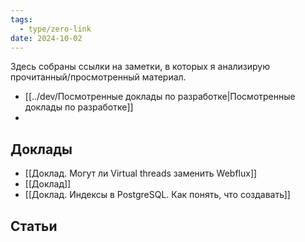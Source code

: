 ```yaml
---
tags:
  - type/zero-link
date: 2024-10-02
---
```

Здесь собраны ссылки на заметки, в которых я анализирую прочитанный/просмотренный материал.

- [[../dev/Посмотренные доклады по разработке|Посмотренные доклады по разработке]]
- 
## Доклады
<!-- QueryToSerialize: LIST FROM #type/source/lecture SORT Создана DESC -->
<!-- SerializedQuery: LIST FROM #type/source/lecture SORT Создана DESC -->
- [[Доклад. Могут ли Virtual threads заменить Webflux]]
- [[Доклад]]
- [[Доклад. Индексы в PostgreSQL. Как понять, что создавать]]
<!-- SerializedQuery END -->
## Статьи
<!-- QueryToSerialize: LIST FROM #type/source/article SORT Создана DESC -->

